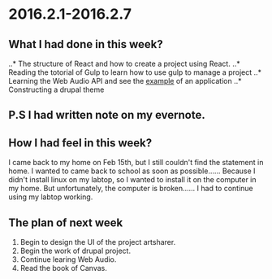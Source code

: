 # 2016.2.1-2016.2.7

## What I had done in this week?

   ..* The structure of React and how to create a project using React.
   ..* Reading the totorial of Gulp to learn how to use gulp to manage a project
   ..* Learning the Web Audio API and see the [example](https://github.com/mdn/violent-theremin) of an application
   ..* Constructing a drupal theme

   ## P.S I had written note on my evernote.

## How I had feel in this week?
   
   I came back to my home on Feb 15th, but I still couldn't find the statement in home. I wanted to came back to school as soon as possible...... Because I didn't install linux on my labtop, so I wanted to install it on the computer in my home. But unfortunately, the computer is broken...... I had to continue using my labtop working.

## The plan of next week

   1. Begin to design the UI of the project artsharer.
   2. Begin the work of drupal project.
   3. Continue learing Web Audio.
   4. Read the book of Canvas.